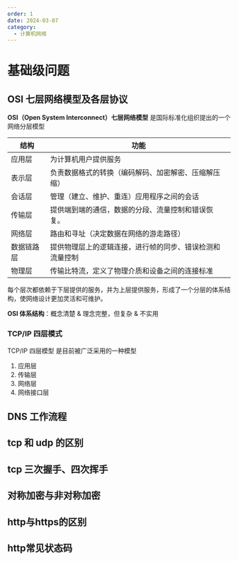 ```yaml
---
order: 1
date: 2024-03-07
category: 
  - 计算机网络
---
```


# 基础级问题

## OSI 七层网络模型及各层协议

**OSI（Open System Interconnect）七层网络模型** 是国际标准化组织提出的一个网络分层模型

| 结构 | 功能  |
| ---- | ---- |
| 应用层 | 为计算机用户提供服务 |
| 表示层 | 负责数据格式的转换（编码解码、加密解密、压缩解压缩）|
| 会话层 | 管理（建立、维护、重连）应用程序之间的会话 |
| 传输层 | 提供端到端的通信，数据的分段、流量控制和错误恢复。 |
| 网络层 | 路由和寻址（决定数据在网络的游走路径）|
| 数据链路层 | 提供物理层上的逻辑连接，进行帧的同步、错误检测和流量控制 |
| 物理层 | 传输比特流，定义了物理介质和设备之间的连接标准 |

每个层次都依赖于下层提供的服务，并为上层提供服务，形成了一个分层的体系结构，使网络设计更加灵活和可维护。

**OSI 体系结构**：概念清楚 & 理念完整，但复杂 & 不实用

### TCP/IP 四层模式

TCP/IP 四层模型 是目前被广泛采用的一种模型

1. 应用层
2. 传输层
3. 网络层
4. 网络接口层

## DNS 工作流程

## tcp 和 udp 的区别

## tcp 三次握手、四次挥手

## 对称加密与非对称加密

## http与https的区别

## http常见状态码
